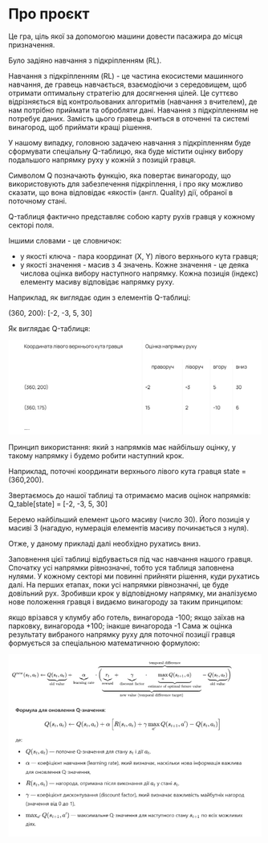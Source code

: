 # Про проєкт

Це гра, ціль якої за допомогою машини довести пасажира до місця призначення.

Було задіяно навчання з підкріпленням (RL).

Навчання з підкріпленням (RL) - це частина екосистеми машинного навчання, де гравець навчається, взаємодіючи з середовищем, щоб отримати оптимальну стратегію для досягнення цілей. Це суттєво відрізняється від контрольованих алгоритмів (навчання з вчителем), де нам потрібно приймати та обробляти дані. Навчання з підкріпленням не потребує даних. Замість цього гравець вчиться в оточенні та системі винагород, щоб приймати кращі рішення.

У нашому випадку, головною задачею навчання з підкріпленням буде сформувати спеціальну Q-таблицю, яка буде містити оцінку вибору подальшого напрямку руху у кожній з позицій гравця.

Символом Q позначають функцію, яка повертає винагороду, що використовують для забезпечення підкріплення, і про яку можливо сказати, що вона відповідає «якості» (англ. Quality) дії, обраної в поточному стані.

Q-таблиця фактично представляє собою карту рухів гравця у кожному секторі поля.

Іншими словами - це словничок:
- у якості ключа - пара координат (X, Y) лівого верхнього кута гравця;
- у якості значення - масив з 4 значень. Кожне значення - це деяка числова оцінка вибору наступного напрямку. Кожна позиція (індекс) елементу масиву відповідає напрямку руху.

Наприклад, як виглядає один з елементів Q-таблиці:

(360, 200): [-2, -3, 5, 30]

Як виглядає Q-таблиця:

![Q-таблиця](img/Table.png)

Принцип використання: який з напрямків має найбільшу оцінку, у такому напрямку і будемо робити наступний крок.

Наприклад, поточні координати верхнього лівого кута гравця state = (360,200).

Звертаємось до нашої таблиці та отримаємо масив оцінок напрямків: Q_table[state] = [-2, -3, 5, 30]

Беремо найбільший елемент цього масиву (число 30). Його позиція у масиві 3 (нагадую, нумерація елементів масиву починається з нуля).

Отже, у даному прикладі далі необхідно рухатись вниз.

Заповнення цієї таблиці відбувається під час навчання нашого гравця. Спочатку усі напрямки рівнозначні, тобто уся таблиця заповнена нулями. У кожному секторі ми повинні прийняти рішення, куди рухатись далі. На перших етапах, поки усі напрямки рівнозначні, це буде довільний рух. Зробивши крок у відповідному напрямку, ми аналізуємо нове положення гравця і видаємо винагороду за таким принципом:

якщо врізався у клумбу або готель, винагорода -100;
якщо заїхав на парковку, винагорода +100;
інакше винагорода -1
Сама ж оцінка результату вибраного напрямку руху для поточної позиції гравця формується за спеціальною математичною формулою:

![Formula](img/formula.png)